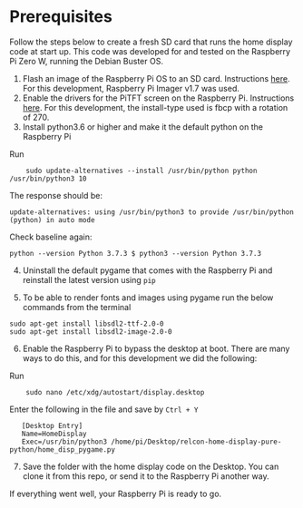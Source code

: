 # Prerequisites

Follow the steps below to create a fresh SD card that runs the home display code at start up. This code was developed for and tested on the Raspberry Pi Zero W, running the Debian Buster OS. 

1. Flash an image of the Raspberry Pi OS to an SD card. Instructions [here](https://www.raspberrypi.com/documentation/computers/getting-started.html). For this development, Raspberry Pi Imager v1.7 was used.
2. Enable the drivers for the PiTFT screen on the Raspberry Pi. Instructions [here](https://learn.adafruit.com/adafruit-pitft-28-inch-resistive-touchscreen-display-raspberry-pi/easy-install-2). For this development, the install-type used is fbcp with a rotation of 270.
3. Install python3.6 or higher and make it the default python on the Raspberry Pi

Run
```
    sudo update-alternatives --install /usr/bin/python python /usr/bin/python3 10
```
The response should be:

```
update-alternatives: using /usr/bin/python3 to provide /usr/bin/python (python) in auto mode
```

Check baseline again:

```
python --version Python 3.7.3 $ python3 --version Python 3.7.3
```

4. Uninstall the default pygame that comes with the Raspberry Pi and reinstall the latest version using ```pip```

5. To be able to render fonts and images using pygame run the below commands from the terminal
   

```
sudo apt-get install libsdl2-ttf-2.0-0
sudo apt-get install libsdl2-image-2.0-0
```

6. Enable the Raspberry Pi to bypass the desktop at boot. There are many ways to do this, and for this development we did the following:

Run

```
    sudo nano /etc/xdg/autostart/display.desktop
```

Enter the following in the file and save by ```Ctrl + Y```

```
   [Desktop Entry]
   Name=HomeDisplay
   Exec=/usr/bin/python3 /home/pi/Desktop/relcon-home-display-pure-python/home_disp_pygame.py
```

7. Save the folder with the home display code on the Desktop. You can clone it from this repo, or send it to the Raspberry Pi another way. 

If everything went well, your Raspberry Pi is ready to go.
